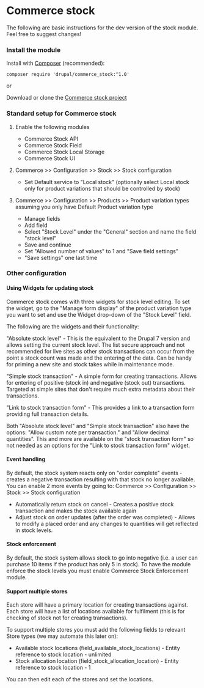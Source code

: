 # Commerce stock
The following are basic instructions for the dev version of the stock module.
Feel free to suggest changes!

### Install the module
Install with [Composer](https://getcomposer.org/) (recommended):
```
composer require 'drupal/commerce_stock:^1.0'
```
or

Download or clone the
[Commerce stock project](https://www.drupal.org/project/commerce_stock)

### Standard setup for Commerce stock
1. Enable the following modules
    * Commerce Stock API
    * Commerce Stock Field
    * Commerce Stock Local Storage
    * Commerce Stock UI

2. Commerce >> Configuration >> Stock >> Stock configuration
    * Set Default service to "Local stock" (optionally select Local stock only
    for product variations that should be controlled by stock)

3. Commerce >> Configuration >> Products >> Product variation types assuming you
 only have Default Product variation type
    * Manage fields
    * Add field
    * Select "Stock Level" under the "General" section and name the field "stock
     level"
    * Save and continue
    * Set "Allowed number of values" to 1 and "Save field settings"
    * "Save settings" one last time

### Other configuration

#### Using Widgets for updating stock
Commerce stock comes with three widgets for stock level editing.
To set the widget, go to the "Manage form display" of the product variation
type you want to set and use the Widget drop-down of the "Stock Level" field.

The following are the widgets and their functionality:

"Absolute stock level" - This is the equivalent to the Drupal 7 version and
allows setting the current stock level. The list secure approach and not
recommended for live sites as other stock transactions can occur from the point
a stock count was made and the entering of the data. Can be handy for priming a
new site and stock takes while in maintenance mode.

"Simple stock transaction" - A simple form for creating transactions. Allows
for entering of positive (stock in) and negative (stock out) transactions.
Targeted at simple sites that don't require much extra metadata about their
transactions.

"Link to stock transaction form" - This provides a link to a transaction form
providing full transaction details.

Both "Absolute stock level" and "Simple stock transaction" also have the
options: "Allow custom note per transaction." and "Allow decimal quantities".
This and more are available on the "stock transaction form" so not needed as
an options for the "Link to stock transaction form" widget.

#### Event handling
By default, the stock system reacts only on "order complete" events - creates a
negative transaction resulting with that stock no longer available.
You can enable 2 more events by going to:
Commerce >> Configuration >> Stock >> Stock configuration
  * Automatically return stock on cancel - Creates a positive stock transaction
  and makes the stock available again
  * Adjust stock on order updates (after the order was completed) - Allows to
  modify a placed order and any changes to quantities will get reflected in
  stock levels.

#### Stock enforcement
By default, the stock system allows stock to go into negative (i.e. a user can
purchase 10 items if the product has only 5 in stock). To have the module
enforce the stock levels you must enable Commerce Stock Enforcement module.

#### Support multiple stores
Each store will have a primary location for creating transactions against. Each
store will have a list of locations available for fulfilment (this is for
checking of stock not for creating transactions).

To support multiple stores you must add the following fields to relevant Store
types (we may automate this later on):
  *  Available stock locations (field_available_stock_locations) - Entity
  reference to stock location - unlimited
  *  Stock allocation location (field_stock_allocation_location) - Entity
  reference to stock location - 1

You can then edit each of the stores and set the locations.
